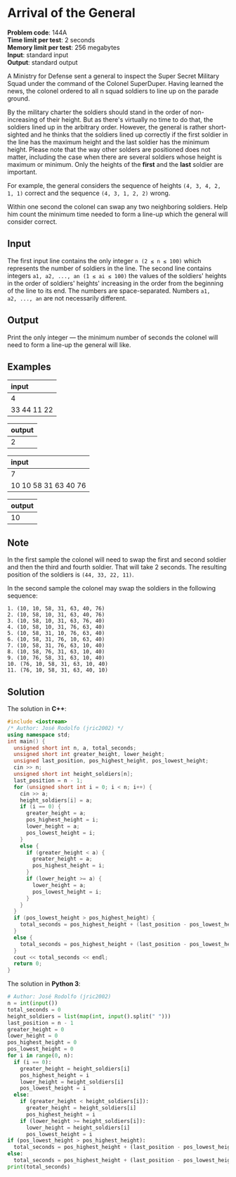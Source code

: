 # Arrival of the General
**Problem code**: 144A  
**Time limit per test**: 2 seconds  
**Memory limit per test**: 256 megabytes  
**Input**: standard input  
**Output**: standard output  

A Ministry for Defense sent a general to inspect the Super Secret Military Squad under the command of the Colonel SuperDuper. Having learned the news, the colonel ordered to all n squad soldiers to line up on the parade ground.

By the military charter the soldiers should stand in the order of non-increasing of their height. But as there's virtually no time to do that, the soldiers lined up in the arbitrary order. However, the general is rather short-sighted and he thinks that the soldiers lined up correctly if the first soldier in the line has the maximum height and the last soldier has the minimum height. Please note that the way other solders are positioned does not matter, including the case when there are several soldiers whose height is maximum or minimum. Only the heights of the **first** and the **last** soldier are important.

For example, the general considers the sequence of heights `(4, 3, 4, 2, 1, 1)` correct and the sequence `(4, 3, 1, 2, 2)` wrong.

Within one second the colonel can swap any two neighboring soldiers. Help him count the minimum time needed to form a line-up which the general will consider correct.

## Input
The first input line contains the only integer `n (2 ≤ n ≤ 100)` which represents the number of soldiers in the line. The second line contains integers `a1, a2, ..., an (1 ≤ ai ≤ 100)` the values of the soldiers' heights in the order of soldiers' heights' increasing in the order from the beginning of the line to its end. The numbers are space-separated. Numbers `a1, a2, ..., an` are not necessarily different.

## Output
Print the only integer — the minimum number of seconds the colonel will need to form a line-up the general will like.

## Examples
| input |
| :--- |
| 4 |
| 33 44 11 22 |

| output |
| :--- |
| 2 |

| input |
| :--- |
| 7 |
| 10 10 58 31 63 40 76 |

| output |
| :--- |
| 10 |

## Note
In the first sample the colonel will need to swap the first and second soldier and then the third and fourth soldier. That will take 2 seconds. The resulting position of the soldiers is `(44, 33, 22, 11)`.

In the second sample the colonel may swap the soldiers in the following sequence:
```
1. (10, 10, 58, 31, 63, 40, 76)
2. (10, 58, 10, 31, 63, 40, 76)
3. (10, 58, 10, 31, 63, 76, 40)
4. (10, 58, 10, 31, 76, 63, 40)
5. (10, 58, 31, 10, 76, 63, 40)
6. (10, 58, 31, 76, 10, 63, 40)
7. (10, 58, 31, 76, 63, 10, 40)
8. (10, 58, 76, 31, 63, 10, 40)
9. (10, 76, 58, 31, 63, 10, 40)
10. (76, 10, 58, 31, 63, 10, 40)
11. (76, 10, 58, 31, 63, 40, 10)
```
## Solution
The solution in **C++**:
```cpp
#include <iostream>
/* Author: José Rodolfo (jric2002) */
using namespace std;
int main() {
  unsigned short int n, a, total_seconds;
  unsigned short int greater_height, lower_height;
  unsigned last_position, pos_highest_height, pos_lowest_height;
  cin >> n;
  unsigned short int height_soldiers[n];
  last_position = n - 1;
  for (unsigned short int i = 0; i < n; i++) {
    cin >> a;
    height_soldiers[i] = a;
    if (i == 0) {
      greater_height = a;
      pos_highest_height = i;
      lower_height = a;
      pos_lowest_height = i;
    }
    else {
      if (greater_height < a) {
        greater_height = a;
        pos_highest_height = i;
      }
      if (lower_height >= a) {
        lower_height = a;
        pos_lowest_height = i;
      }
    }
  }
  if (pos_lowest_height > pos_highest_height) {
    total_seconds = pos_highest_height + (last_position - pos_lowest_height);
  }
  else {
    total_seconds = pos_highest_height + (last_position - pos_lowest_height) - 1;
  }
  cout << total_seconds << endl;
  return 0;
}
```

The solution in **Python 3**:
```python
# Author: José Rodolfo (jric2002)
n = int(input())
total_seconds = 0
height_soldiers = list(map(int, input().split(" ")))
last_position = n - 1
greater_height = 0
lower_height = 0
pos_highest_height = 0
pos_lowest_height = 0
for i in range(0, n):
  if (i == 0):
    greater_height = height_soldiers[i]
    pos_highest_height = i
    lower_height = height_soldiers[i]
    pos_lowest_height = i
  else:
    if (greater_height < height_soldiers[i]):
      greater_height = height_soldiers[i]
      pos_highest_height = i
    if (lower_height >= height_soldiers[i]):
      lower_height = height_soldiers[i]
      pos_lowest_height = i
if (pos_lowest_height > pos_highest_height):
  total_seconds = pos_highest_height + (last_position - pos_lowest_height)
else:
  total_seconds = pos_highest_height + (last_position - pos_lowest_height) - 1
print(total_seconds)
```